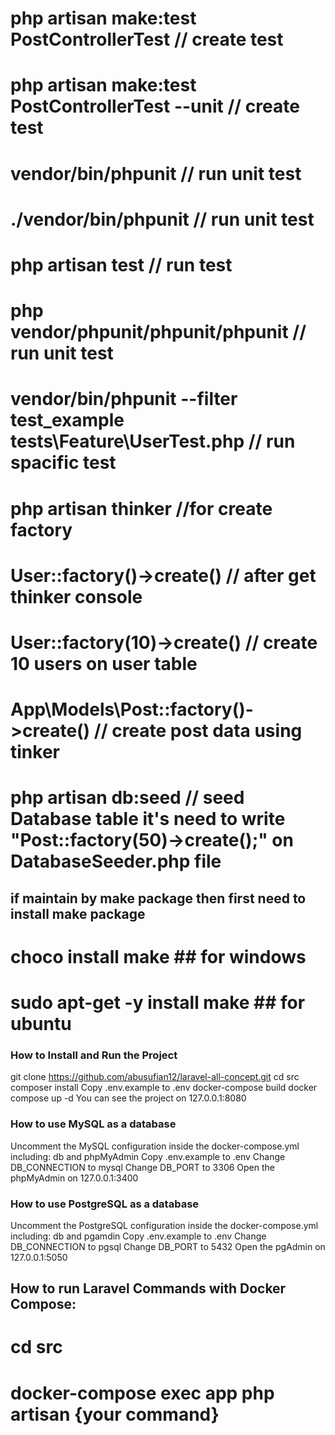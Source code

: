 # php artisan make:test PostControllerTest		// create test	

# php artisan make:test PostControllerTest --unit		// create test	

# vendor/bin/phpunit	// run unit test	

# ./vendor/bin/phpunit	// run unit test	

#  php artisan test	// run test		
 
# php vendor/phpunit/phpunit/phpunit		// run unit test	

# vendor/bin/phpunit --filter test_example tests\Feature\UserTest.php			// run spacific test

# php artisan thinker	//for create factory		

# User::factory()->create()	//  after get thinker console	

# User::factory(10)->create()	// create 10 users on user table	

# App\Models\Post::factory()->create() // create post data using tinker	

# php artisan db:seed // seed Database table it's need to write "Post::factory(50)->create();" on DatabaseSeeder.php file


## if maintain by make package then first need to install make package

# choco install make   ## for windows

# sudo apt-get -y install make ## for ubuntu



### How to Install and Run the Project
git clone https://github.com/abusufian12/laravel-all-concept.git
cd src
composer install
Copy .env.example to .env
docker-compose build
docker compose up -d
You can see the project on 127.0.0.1:8080

### How to use MySQL as a database
Uncomment the MySQL configuration inside the docker-compose.yml including: db and phpMyAdmin
Copy .env.example to .env
Change DB_CONNECTION to mysql
Change DB_PORT to 3306
Open the phpMyAdmin on 127.0.0.1:3400

### How to use PostgreSQL as a database
Uncomment the PostgreSQL configuration inside the docker-compose.yml including: db and pgamdin
Copy .env.example to .env
Change DB_CONNECTION to pgsql
Change DB_PORT to 5432
Open the pgAdmin on 127.0.0.1:5050

## How to run Laravel Commands with Docker Compose:
# cd src
# docker-compose exec app php artisan {your command}

## 
